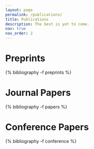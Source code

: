 ```yaml
---
layout: page
permalink: /publications/
title: Publications
description: The best is yet to come.
nav: true
nav_order: 2
---
```


<!-- _pages/publications.md -->
<div class="publications">

<h1>Preprints</h1>
{% bibliography -f preprints %}

<h1>Journal Papers</h1>
{% bibliography -f papers %}

<h1>Conference Papers</h1>
{% bibliography -f conference %}

</div>
